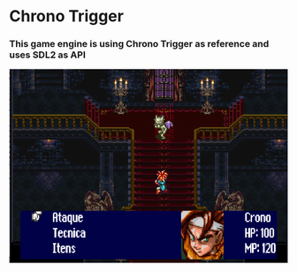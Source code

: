# Chrono Trigger

### This game engine is using Chrono Trigger as reference and uses SDL2 as API


![alt text](https://raw.githubusercontent.com/AandersonL/Chrono-Trigger-C/master/Resourcers/chrono.png)
